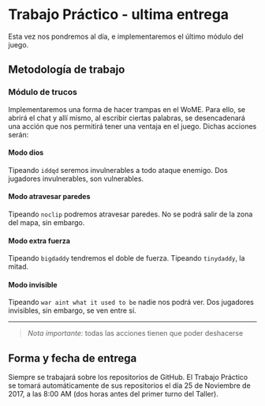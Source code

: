 # Trabajo Práctico - ultima entrega

Esta vez nos pondremos al día, e implementaremos el último módulo del juego.

## Metodología de trabajo

### Módulo de trucos

Implementaremos una forma de hacer trampas en el WoME. Para ello, se abrirá el chat y allí mismo, al escribir ciertas palabras, se desencadenará una acción que nos permitirá tener una ventaja en el juego. Dichas acciones serán:

#### Modo dios

Tipeando `iddqd` seremos invulnerables a todo ataque enemigo. Dos jugadores invulnerables, son vulnerables.

#### Modo atravesar paredes

Tipeando `noclip` podremos atravesar paredes. No se podrá salir de la zona del mapa, sin embargo.

#### Modo extra fuerza

Tipeando `bigdaddy` tendremos el doble de fuerza. Tipeando `tinydaddy`, la mitad.

#### Modo invisible

Tipeando `war aint what it used to be` nadie nos podrá ver. Dos jugadores invisibles, sin embargo, se ven entre sí.

---

> *Nota importante:* todas las acciones tienen que poder deshacerse

## Forma y fecha de entrega

Siempre se trabajará sobre los repositorios de GitHub. El Trabajo Práctico se tomará automáticamente de sus repositorios el día 25 de Noviembre de 2017, a las 8:00 AM (dos horas antes del primer turno del Taller).